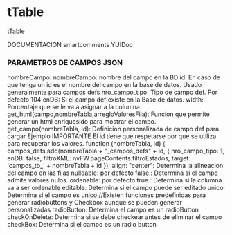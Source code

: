 # tTable
tTable

DOCUMENTACION
smartcomments 
YUIDoc


<p>
<h3> PARAMETROS DE CAMPOS JSON</h3>
    nombreCampo: nombreCampo: nombre del campo en la BD
    id: En caso de que tenga un id es el nombre del campo en la base de datos. Usado generalmente para campos defs
    nro_campo_tipo: Tipo de campo def. Por defecto 104
    enDB: Si el campo def existe en la Base de datos.
    width: Porcentaje que se le va a asignar a la columna
    get_html(campo,nombreTabla,arregloValoresFila): Funcion que permite generar un html enriquesido para mostrar el campo.
    get_campo(nombreTabla, id): Definicion personalizada de campo def para cargar
                                Ejemplo
                                IMPORTANTE El id tiene que respetarse por que se utiliza para recuperar los valores.
                                 function (nombreTabla, id) {
                                    campos_defs.add(nombreTabla + "_campos_defs" + id,
                                        {
                                            nro_campo_tipo: 1, enDB: false,
                                            filtroXML: nvFW.pageContents.filtroEstados,
                                            target: 'campos_tb_' + nombreTabla + id
                                        });
    align: "center": Determina la alineacion del campo en las filas
    nulleable: por defecto false : Determina si el campo admite valores nulos.
    ordenable: por defecto true : Determina si la columna va a ser ordenable
    editable: Determina si el campo puede ser editado
    unico: Determina si el campo es unico
    //Existen funciones predefinidas para generar radiobuttons y Checkbox aunque se pueden generar personalizadas
    radioButton: Determina el campo es un radioButton
    checkOnDelete: Determina si se debe checkear antes de eliminar el campo
    checkBox: Determina si el campo es un radio button
</p>